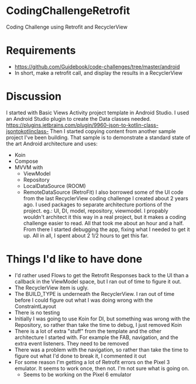 # CodingChallengeRetrofit
Coding Challenge using Retrofit and RecyclerView

# Requirements
* https://github.com/Guidebook/code-challenges/tree/master/android
* In short, make a retrofit call, and display the results in a RecyclerView

# Discussion
I started with Basic Views Activity project template in Android Studio. 
I used an Android Studio plugin to create the Data classes needed. https://plugins.jetbrains.com/plugin/9960-json-to-kotlin-class-jsontokotlinclass-
Then I started copying content from another sample project I've been building. That sample is to demonstrate a standard state of the art Android architecture and uses:
* Koin
* Compose
* MVVM with
  * ViewModel
  * Repository
  * LocalDataSource (ROOM)
  * RemoteDataSource (RetroFit)
I also borrowed some of the UI code from the last RecyclerView coding challenge I created about 2 years ago. 
I used packages to separate architecture portions of the project. eg.: UI, DI, model, repository, viewmodel. I propably wouldn't architect it this way in a real project, but it makes a coding challenge easier to read.
All that took me about an hour and a half. From there I started debugging the app, fixing what I needed to get it up.
All in all, I spent about 2 1/2 hours to get this far.

# Things I'd like to have done
* I'd rather used Flows to get the Retrofit Responses back to the UI than a callback in the ViewModel space, but I ran out of time to figure it out.
* The RecyclerView item is ugly.
* The BUILD_TYPE is underneath the RecyclerView. I ran out of time before I could figure out what I was doing wrong with the ConstraintLayout
* There is no testing
* Initially I was going to use Koin for DI, but something was wrong with the Repository, so rather than take the time to debug, I just removed Koin
* There is a lot of extra "stuff" from the template and the other architecture I started with. For example the FAB, navigation, and the extra event listeners. They need to be removed
* There was a problem with the navigation, so rather than take the time to figure out what I'd done to break it, I commented it out
* For some reason I'm getting a lot of Retrofit errors on the Pixel 3 emulator. It seems to work once, then not. I'm not sure what is going on.
  * Seems to be working on the Pixel 6 emulator
